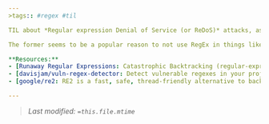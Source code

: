 ```yaml
---
>tags:: #regex #til

TIL about *Regular expression Denial of Service (or ReDoS)* attacks, as well as *catastrophic backtracking* in RegEx.

The former seems to be a popular reason to not use RegEx in things like email, while the latter seems to be the most popular culprit *for* a ReDoS attack.

**Resources:**
- [Runaway Regular Expressions: Catastrophic Backtracking (regular-expressions.info)](https://www.regular-expressions.info/catastrophic.html)
- [davisjam/vuln-regex-detector: Detect vulnerable regexes in your project. REDOS, catastrophic backtracking. (github.com)](https://github.com/davisjam/vuln-regex-detector)
- [google/re2: RE2 is a fast, safe, thread-friendly alternative to backtracking regular expression engines like those used in PCRE, Perl, and Python. It is a C++ library. (github.com)](https://github.com/google/re2)

---
```

>*Last modified: `=this.file.mtime`*